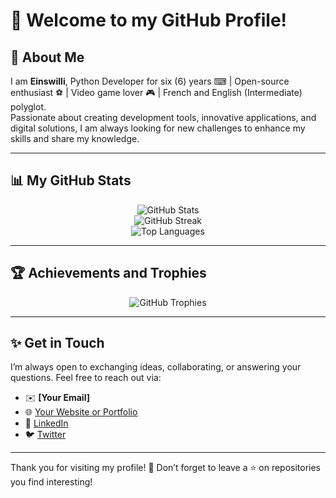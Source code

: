 # 👋 Welcome to my GitHub Profile!

## 🌟 About Me
I am **Einswilli**, Python Developer for six (6) years ⌨ | Open-source enthusiast ⚽ | Video game lover 🎮 | French and English (Intermediate) polyglot.  
Passionate about creating development tools, innovative applications, and digital solutions, I am always looking for new challenges to enhance my skills and share my knowledge.

---

## 📊 My GitHub Stats

<p align="center">
  <img src="https://github-readme-stats.vercel.app/api?username=einswilli&show_icons=true&theme=radical" alt="GitHub Stats" />
  <br />
  <img src="https://github-readme-streak-stats.herokuapp.com/?user=einswilli&theme=radical" alt="GitHub Streak" />
  <br />
  <img src="https://github-readme-stats.vercel.app/api/top-langs/?username=einswilli&layout=compact&theme=radical" alt="Top Languages" />
</p>

---

## 🏆 Achievements and Trophies

<p align="center">
  <img src="https://github-profile-trophy.vercel.app/?username=einswilli&theme=radical&column=6" alt="GitHub Trophies" />
</p>

---
<!--
## 🔧 Technical Skills

- **Languages:** Python, JavaScript, TypeScript, Bash
- **Frameworks:** Django, Django REST Framework, Angular, Flask
- **DevOps:** Docker, Docker Compose, Nginx, CI/CD
- **Databases:** PostgreSQL, MySQL, MongoDB, Peewee
- **Tools:** Git, VS Code, Pytest, WebSocket, Firebase, Google Cloud
- **APIs:** Payment integrations (Stripe, PayPal, custom APIs)

---

## 🌐 My Projects

Here are some of the projects I've worked on:
1. **[Ngrok Alternative](#)** - A secure platform to expose local servers to the internet.
2. **[ExoHub](#)** - An educational hub offering personalized exercises for students.
3. **[AI-Powered E-commerce](#)** - An AI solution to enhance the performance of online stores.
4. **[Multi-Payment SDK](#)** - A unified library for integrating various payment providers.

Find more projects in my GitHub repositories!

---
-->
## ✨ Get in Touch

I’m always open to exchanging ideas, collaborating, or answering your questions. Feel free to reach out via:
- ✉️ **[Your Email]**
- 🌐 [Your Website or Portfolio](#)
- 💼 [LinkedIn](#)
- 🐦 [Twitter](#)

---

Thank you for visiting my profile! 🌟 Don’t forget to leave a ⭐️ on repositories you find interesting!
